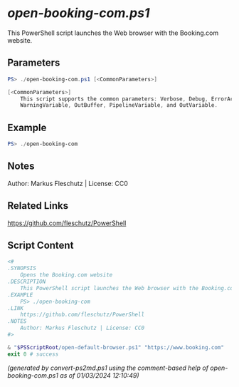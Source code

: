 *open-booking-com.ps1*
================

This PowerShell script launches the Web browser with the Booking.com website.

Parameters
----------
```powershell
PS> ./open-booking-com.ps1 [<CommonParameters>]

[<CommonParameters>]
    This script supports the common parameters: Verbose, Debug, ErrorAction, ErrorVariable, WarningAction, 
    WarningVariable, OutBuffer, PipelineVariable, and OutVariable.
```

Example
-------
```powershell
PS> ./open-booking-com

```

Notes
-----
Author: Markus Fleschutz | License: CC0

Related Links
-------------
https://github.com/fleschutz/PowerShell

Script Content
--------------
```powershell
<#
.SYNOPSIS
	Opens the Booking.com website
.DESCRIPTION
	This PowerShell script launches the Web browser with the Booking.com website.
.EXAMPLE
	PS> ./open-booking-com
.LINK
	https://github.com/fleschutz/PowerShell
.NOTES
	Author: Markus Fleschutz | License: CC0
#>

& "$PSScriptRoot/open-default-browser.ps1" "https://www.booking.com"
exit 0 # success
```

*(generated by convert-ps2md.ps1 using the comment-based help of open-booking-com.ps1 as of 01/03/2024 12:10:49)*
